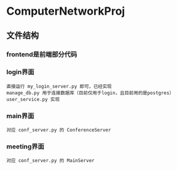 # ComputerNetworkProj
## 文件结构
### frontend是前端部分代码
### login界面
    直接运行 my_login_server.py 即可，已经实现
    manage_db.py 用于连接数据库（目前仅用于login，且目前用的是postgres）
    user_service.py 实现
### main界面
    对应 conf_server.py 的 ConferenceServer
### meeting界面
    对应 conf_server.py 的 MainServer
